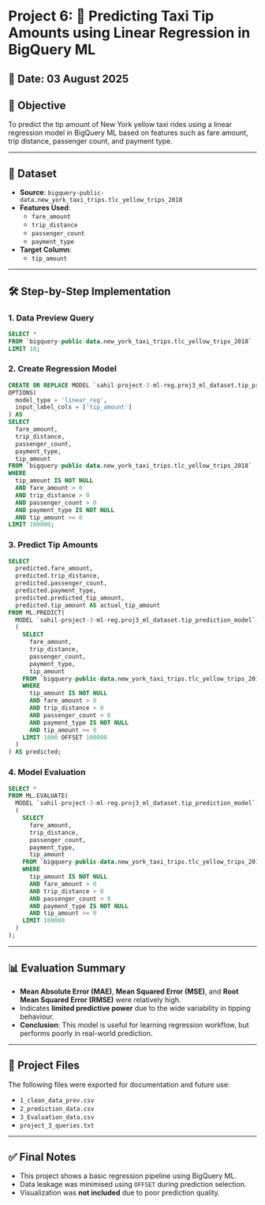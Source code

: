 
# Project 6: 🚕 Predicting Taxi Tip Amounts using Linear Regression in BigQuery ML

## 📅 Date: 03 August 2025

## 📌 Objective
To predict the tip amount of New York yellow taxi rides using a linear regression model in BigQuery ML based on features such as fare amount, trip distance, passenger count, and payment type.

---

## 🧠 Dataset
- **Source**: `bigquery-public-data.new_york_taxi_trips.tlc_yellow_trips_2018`
- **Features Used**:
  - `fare_amount`
  - `trip_distance`
  - `passenger_count`
  - `payment_type`
- **Target Column**:
  - `tip_amount`

---

## 🛠️ Step-by-Step Implementation

### 1. Data Preview Query
```sql
SELECT *
FROM `bigquery-public-data.new_york_taxi_trips.tlc_yellow_trips_2018`
LIMIT 10;
```

### 2. Create Regression Model
```sql
CREATE OR REPLACE MODEL `sahil-project-3-ml-reg.proj3_ml_dataset.tip_prediction_model`
OPTIONS(
  model_type = 'linear_reg',
  input_label_cols = ['tip_amount']
) AS
SELECT
  fare_amount,
  trip_distance,
  passenger_count,
  payment_type,
  tip_amount
FROM `bigquery-public-data.new_york_taxi_trips.tlc_yellow_trips_2018`
WHERE 
  tip_amount IS NOT NULL
  AND fare_amount > 0
  AND trip_distance > 0
  AND passenger_count > 0
  AND payment_type IS NOT NULL
  AND tip_amount >= 0
LIMIT 100000;
```

### 3. Predict Tip Amounts
```sql
SELECT
  predicted.fare_amount,
  predicted.trip_distance,
  predicted.passenger_count,
  predicted.payment_type,
  predicted.predicted_tip_amount,
  predicted.tip_amount AS actual_tip_amount
FROM ML.PREDICT(
  MODEL `sahil-project-3-ml-reg.proj3_ml_dataset.tip_prediction_model`,
  (
    SELECT
      fare_amount,
      trip_distance,
      passenger_count,
      payment_type,
      tip_amount
    FROM `bigquery-public-data.new_york_taxi_trips.tlc_yellow_trips_2018`
    WHERE 
      tip_amount IS NOT NULL
      AND fare_amount > 0
      AND trip_distance > 0
      AND passenger_count > 0
      AND payment_type IS NOT NULL
      AND tip_amount >= 0
    LIMIT 1000 OFFSET 100000
  )
) AS predicted;
```

### 4. Model Evaluation
```sql
SELECT *
FROM ML.EVALUATE(
  MODEL `sahil-project-3-ml-reg.proj3_ml_dataset.tip_prediction_model`,
  (
    SELECT
      fare_amount,
      trip_distance,
      passenger_count,
      payment_type,
      tip_amount
    FROM `bigquery-public-data.new_york_taxi_trips.tlc_yellow_trips_2018`
    WHERE 
      tip_amount IS NOT NULL
      AND fare_amount > 0
      AND trip_distance > 0
      AND passenger_count > 0
      AND payment_type IS NOT NULL
      AND tip_amount >= 0
    LIMIT 100000
  )
);
```

---

## 📊 Evaluation Summary
- **Mean Absolute Error (MAE)**, **Mean Squared Error (MSE)**, and **Root Mean Squared Error (RMSE)** were relatively high.
- Indicates **limited predictive power** due to the wide variability in tipping behaviour.
- **Conclusion**: This model is useful for learning regression workflow, but performs poorly in real-world prediction.

---

## 📂 Project Files
The following files were exported for documentation and future use:
- `1_clean_data_prev.csv`
- `2_prediction_data.csv`
- `3_Evaluation_data.csv`
- `project_3_queries.txt`

---

## ✅ Final Notes
- This project shows a basic regression pipeline using BigQuery ML.
- Data leakage was minimised using `OFFSET` during prediction selection.
- Visualization was **not included** due to poor prediction quality.
